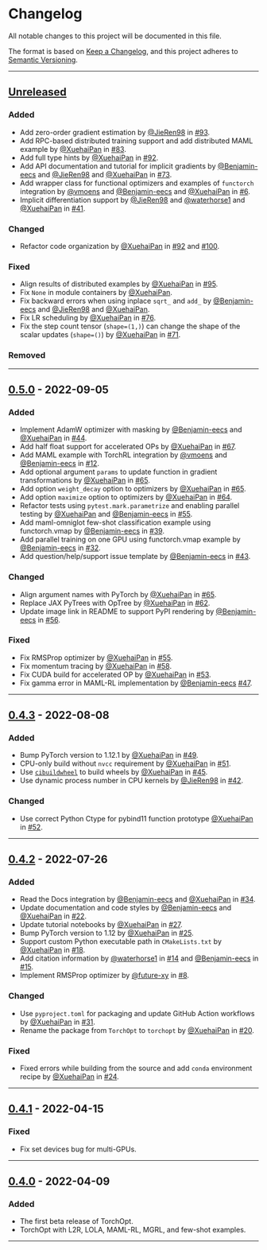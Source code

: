 # Changelog

<!-- markdownlint-disable no-duplicate-header -->

All notable changes to this project will be documented in this file.

The format is based on [Keep a Changelog](https://keepachangelog.com/en/1.0.0/),
and this project adheres to [Semantic Versioning](https://semver.org/spec/v2.0.0.html).

------

## [Unreleased]

### Added

- Add zero-order gradient estimation by [@JieRen98](https://github.com/JieRen98) in [#93](https://github.com/metaopt/torchopt/pull/93).
- Add RPC-based distributed training support and add distributed MAML example by [@XuehaiPan](https://github.com/XuehaiPan) in [#83](https://github.com/metaopt/torchopt/pull/83).
- Add full type hints by [@XuehaiPan](https://github.com/XuehaiPan) in [#92](https://github.com/metaopt/torchopt/pull/92).
- Add API documentation and tutorial for implicit gradients by [@Benjamin-eecs](https://github.com/Benjamin-eecs) and [@JieRen98](https://github.com/JieRen98) and [@XuehaiPan](https://github.com/XuehaiPan) in [#73](https://github.com/metaopt/torchopt/pull/73).
- Add wrapper class for functional optimizers and examples of `functorch` integration by [@vmoens](https://github.com/vmoens) and [@Benjamin-eecs](https://github.com/Benjamin-eecs) and [@XuehaiPan](https://github.com/XuehaiPan) in [#6](https://github.com/metaopt/torchopt/pull/6).
- Implicit differentiation support by [@JieRen98](https://github.com/JieRen98) and [@waterhorse1](https://github.com/waterhorse1) and [@XuehaiPan](https://github.com/XuehaiPan) in [#41](https://github.com/metaopt/torchopt/pull/41).

### Changed

- Refactor code organization by [@XuehaiPan](https://github.com/XuehaiPan) in [#92](https://github.com/metaopt/torchopt/pull/92) and [#100](https://github/metaopt/torchopt/pull/100).

### Fixed

- Align results of distributed examples by [@XuehaiPan](https://github.com/XuehaiPan) in [#95](https://github.com/metaopt/torchopt/pull/95).
- Fix `None` in module containers by [@XuehaiPan](https://github.com/XuehaiPan).
- Fix backward errors when using inplace `sqrt_` and `add_` by [@Benjamin-eecs](https://github.com/Benjamin-eecs) and [@JieRen98](https://github.com/JieRen98) and [@XuehaiPan](https://github.com/XuehaiPan).
- Fix LR scheduling by [@XuehaiPan](https://github.com/XuehaiPan) in [#76](https://github.com/metaopt/torchopt/pull/76).
- Fix the step count tensor (`shape=(1,)`) can change the shape of the scalar updates (`shape=()`) by [@XuehaiPan](https://github.com/XuehaiPan) in [#71](https://github.com/metaopt/torchopt/pull/71).

### Removed



------

## [0.5.0] - 2022-09-05

### Added

- Implement AdamW optimizer with masking by [@Benjamin-eecs](https://github.com/Benjamin-eecs) and [@XuehaiPan](https://github.com/XuehaiPan) in [#44](https://github.com/metaopt/torchopt/pull/44).
- Add half float support for accelerated OPs by [@XuehaiPan](https://github.com/XuehaiPan) in [#67](https://github.com/metaopt/torchopt/pull/67).
- Add MAML example with TorchRL integration by [@vmoens](https://github.com/vmoens) and [@Benjamin-eecs](https://github.com/Benjamin-eecs) in [#12](https://github.com/metaopt/TorchOpt/pull/12).
- Add optional argument `params` to update function in gradient transformations by [@XuehaiPan](https://github.com/XuehaiPan) in [#65](https://github.com/metaopt/torchopt/pull/65).
- Add option `weight_decay` option to optimizers by [@XuehaiPan](https://github.com/XuehaiPan) in [#65](https://github.com/metaopt/torchopt/pull/65).
- Add option `maximize` option to optimizers by [@XuehaiPan](https://github.com/XuehaiPan) in [#64](https://github.com/metaopt/torchopt/pull/64).
- Refactor tests using `pytest.mark.parametrize` and enabling parallel testing by [@XuehaiPan](https://github.com/XuehaiPan) and [@Benjamin-eecs](https://github.com/Benjamin-eecs) in [#55](https://github.com/metaopt/torchopt/pull/55).
- Add maml-omniglot few-shot classification example using functorch.vmap by [@Benjamin-eecs](https://github.com/Benjamin-eecs) in [#39](https://github.com/metaopt/torchopt/pull/39).
- Add parallel training on one GPU using functorch.vmap example by [@Benjamin-eecs](https://github.com/Benjamin-eecs) in [#32](https://github.com/metaopt/torchopt/pull/32).
- Add question/help/support issue template by [@Benjamin-eecs](https://github.com/Benjamin-eecs) in [#43](https://github.com/metaopt/torchopt/pull/43).

### Changed

- Align argument names with PyTorch by [@XuehaiPan](https://github.com/XuehaiPan) in [#65](https://github.com/metaopt/torchopt/pull/65).
- Replace JAX PyTrees with OpTree by [@XuehaiPan](https://github.com/XuehaiPan) in [#62](https://github.com/metaopt/torchopt/pull/62).
- Update image link in README to support PyPI rendering by [@Benjamin-eecs](https://github.com/Benjamin-eecs) in [#56](https://github.com/metaopt/torchopt/pull/56).

### Fixed

- Fix RMSProp optimizer by [@XuehaiPan](https://github.com/XuehaiPan) in [#55](https://github.com/metaopt/torchopt/pull/55).
- Fix momentum tracing by [@XuehaiPan](https://github.com/XuehaiPan) in [#58](https://github.com/metaopt/torchopt/pull/58).
- Fix CUDA build for accelerated OP by [@XuehaiPan](https://github.com/XuehaiPan) in [#53](https://github.com/metaopt/torchopt/pull/53).
- Fix gamma error in MAML-RL implementation by [@Benjamin-eecs](https://github.com/Benjamin-eecs) [#47](https://github.com/metaopt/torchopt/pull/47).

------

## [0.4.3] - 2022-08-08

### Added

- Bump PyTorch version to 1.12.1 by [@XuehaiPan](https://github.com/XuehaiPan) in [#49](https://github.com/metaopt/torchopt/pull/49).
- CPU-only build without `nvcc` requirement by [@XuehaiPan](https://github.com/XuehaiPan) in [#51](https://github.com/metaopt/torchopt/pull/51).
- Use [`cibuildwheel`](https://github.com/pypa/cibuildwheel) to build wheels by [@XuehaiPan](https://github.com/XuehaiPan) in [#45](https://github.com/metaopt/torchopt/pull/45).
- Use dynamic process number in CPU kernels by [@JieRen98](https://github.com/JieRen98) in [#42](https://github.com/metaopt/torchopt/pull/42).

### Changed

- Use correct Python Ctype for pybind11 function prototype [@XuehaiPan](https://github.com/XuehaiPan) in [#52](https://github.com/metaopt/torchopt/pull/52).

------

## [0.4.2] - 2022-07-26

### Added

- Read the Docs integration by [@Benjamin-eecs](https://github.com/Benjamin-eecs) and [@XuehaiPan](https://github.com/XuehaiPan) in [#34](https://github.com/metaopt/torchopt/pull/34).
- Update documentation and code styles by [@Benjamin-eecs](https://github.com/Benjamin-eecs) and [@XuehaiPan](https://github.com/XuehaiPan) in [#22](https://github.com/metaopt/torchopt/pull/22).
- Update tutorial notebooks by [@XuehaiPan](https://github.com/XuehaiPan) in [#27](https://github.com/metaopt/torchopt/pull/27).
- Bump PyTorch version to 1.12 by [@XuehaiPan](https://github.com/XuehaiPan) in [#25](https://github.com/metaopt/torchopt/pull/25).
- Support custom Python executable path in `CMakeLists.txt` by [@XuehaiPan](https://github.com/XuehaiPan) in [#18](https://github.com/metaopt/torchopt/pull/18).
- Add citation information by [@waterhorse1](https://github.com/waterhorse1) in [#14](https://github.com/metaopt/torchopt/pull/14) and [@Benjamin-eecs](https://github.com/Benjamin-eecs) in [#15](https://github.com/metaopt/torchopt/pull/15).
- Implement RMSProp optimizer by [@future-xy](https://github.com/future-xy) in [#8](https://github.com/metaopt/torchopt/pull/8).

### Changed

- Use `pyproject.toml` for packaging and update GitHub Action workflows by [@XuehaiPan](https://github.com/XuehaiPan) in [#31](https://github.com/metaopt/torchopt/pull/31).
- Rename the package from `TorchOpt` to `torchopt` by [@XuehaiPan](https://github.com/XuehaiPan) in [#20](https://github.com/metaopt/torchopt/pull/20).

### Fixed

- Fixed errors while building from the source and add `conda` environment recipe by [@XuehaiPan](https://github.com/XuehaiPan) in [#24](https://github.com/metaopt/torchopt/pull/24).

------

## [0.4.1] - 2022-04-15

### Fixed

- Fix set devices bug for multi-GPUs.

------

## [0.4.0] - 2022-04-09

### Added

- The first beta release of TorchOpt.
- TorchOpt with L2R, LOLA, MAML-RL, MGRL, and few-shot examples.

------

[Unreleased]: https://github.com/olivierlacan/keep-a-changelog/compare/v0.5.0...HEAD
[0.5.0]: https://github.com/olivierlacan/keep-a-changelog/compare/v0.4.3...v0.5.0
[0.4.3]: https://github.com/olivierlacan/keep-a-changelog/compare/v0.4.2...v0.4.3
[0.4.2]: https://github.com/olivierlacan/keep-a-changelog/compare/v0.4.1...v0.4.2
[0.4.1]: https://github.com/olivierlacan/keep-a-changelog/compare/v0.4.0...v0.4.1
[0.4.0]: https://github.com/olivierlacan/keep-a-changelog/releases/tag/v0.4.0
